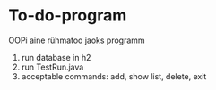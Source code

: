 # To-do-program
OOPi aine rühmatoo jaoks programm

1. run database in h2
2. run TestRun.java
3. acceptable commands: add, show list, delete, exit